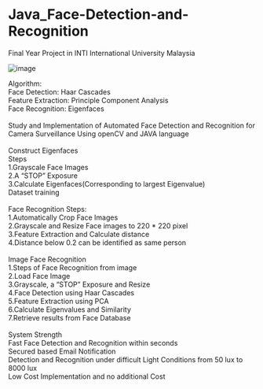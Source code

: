# Java_Face-Detection-and-Recognition

Final Year Project in INTI International University Malaysia
<br />

![image](https://github.com/lanhoter/Java_Face-Detection-and-Recognition/blob/master/Images/Unknown%20User.png)

Algorithm:<br />
Face Detection: Haar Cascades<br />
Feature Extraction: Principle Component Analysis <br />
Face Recognition: Eigenfaces<br />
<br />
Study and Implementation of Automated Face Detection and Recognition for Camera Surveillance Using openCV and JAVA language<br />
<br />
Construct Eigenfaces<br />
Steps<br />
1.Grayscale Face Images<br />
2.A “STOP” Exposure<br />
3.Calculate Eigenfaces(Corresponding to largest Eigenvalue)<br />
Dataset training<br />
<br />
Face Recognition Steps:<br />
1.Automatically Crop Face Images<br />
2.Grayscale and Resize Face images to 220 * 220 pixel<br />
3.Feature Extraction and Calculate distance <br />
4.Distance below 0.2 can be identified as same person<br />
<br />
Image Face Recognition<br />
1.Steps of Face Recognition from image<br />
2.Load Face Image<br />
3.Grayscale, a “STOP” Exposure and Resize<br />
4.Face Detection using Haar Cascades<br />
5.Feature Extraction using PCA<br />
6.Calculate Eigenvalues and Similarity<br />
7.Retrieve results from Face Database<br />
<br />
System Strength<br />
Fast Face Detection and Recognition within seconds<br />
Secured based Email Notification<br />
Detection and Recognition under difficult Light Conditions from 50 lux to 8000 lux<br />
Low Cost Implementation and no additional Cost<br />

